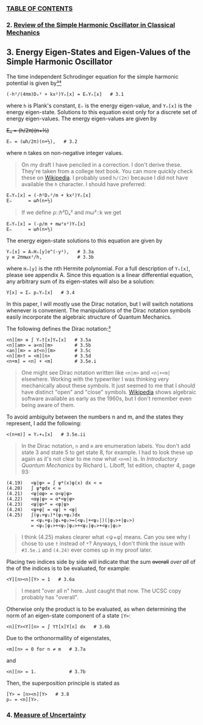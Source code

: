 ### [TABLE OF CONTENTS](CONTENTS.md)

### 2. [Review of the Simple Harmonic Oscillator in Classical Mechanics](REVIEW.md)

## 3. Energy Eigen-States and Eigen-Values of the Simple Harmonic Oscillator

The time independent Schrodinger equation for
the simple harmonic potential is given by[³⁴](REFERENCE.md)

    (-h²/(4πm)Dₓ² + kx²)Yₙ[x] = EₙYₙ[x]   # 3.1

where `h` is Plank's constant, `Eₙ` is the energy eigen-value, and `Yₙ[x]` is the energy eigen-state.
Solutions to this equation exist only for a discrete set of energy eigen-values.
The energy eigen-values are given by

~~Eₙ = (h/2π)(n+½)~~

    Eₙ = (ωh/2π)(n+½),   # 3.2

where n takes on non-negative integer values.

> On my draft I have penciled in a correction.
> I don't derive these.
> They're taken from a college text book.
> You can more quickly check these on
> [Wikipedia](http://en.wikipedia.org/wiki/Quantum_harmonic_oscillator).
> I probably used `h/(2π)` because I did not have available the `ℏ` character.
> I should have preferred:

    EₙYₙ[x] = (-ℏ²Dₓ²/m + kx²)Yₙ[x]
    Eₙ      = ωℏ(n+½)

> If we define ρ::ℏ²Dₓ² and mω²::k we get

    EₙYₙ[x] = (-ρ/m + mω²x²)Yₙ[x]
    Eₙ      = ωℏ(n+½)

The energy eigen-state solutions to this equation are given by

    Yₙ[x] = AₙHₙ[y]e^(-y²),   # 3.3a
    y ≡ 2πmωx²/h,             # 3.3b

where `Hₙ[y]` is the nth Hermite polynomial.
For a full description of `Yₙ[x]`, please see appendix A.
Since this equation is a linear differential equation,
any arbitrary sum of its eigen-states will also be a solution:

    Y[x] = Σₙ pₙYₙ[x]   # 3.4

In this paper, I will mostly use the Dirac notation, but
I will switch notations whenever is convenient.
The manipulations of the Dirac notation symbols easily incorporate
the algebraic structure of Quantum Mechanics.

The following defines the Dirac notation:[³](REFERENCE.md)

    <n][m> ≡ ∫ Yₙ†[x]Yₘ[x]   # 3.5a
    <n][am> = a<n][m>        # 3.5b
    <an][m> = a†<n][m>       # 3.5c
    <n][m>† = <m][n>         # 3.5d
    <n+m] = <n] + <m]        # 3.5e.i

> One might see Dirac notation written like `<n|m>` and `<n|+<m|` elsewhere.
> Working with the typewriter I was thinking very mechanically about these symbols.
> It just seemed to me that I should have distinct "open" and "close" symbols.
> [Wikipedia](http://en.wikipedia.org/wiki/List_of_computer_algebra_systems)
> shows algebraic software available as early as the 1960s, but
> I don't remember even being aware of them.

To avoid ambiguity between the numbers n and m, and the states they represent,
I add the following:

    <(n+m)] = Yₙ+ₘ[x]   # 3.5e.ii

> In the Dirac notation, `n` and `m` are enumeration labels.
> You don't add state 3 and state 5 to get state 8, for example.
> I had to look these up again as it's not clear to me now what `<n+m]` is.
> In *Introductory Quantum Mechanics* by Richard L. Liboff, 1st edition, chapter 4, page 93:

    (4.19)   <ψ|φ> = ∫ ψ*(x)φ(x) dx < ∞
    (4.20)   ∫ ψ*φdx < ∞
    (4.21)   <ψ|αφ> = α<ψ|φ>
    (4.22)   <αψ|φ> = α*<ψ|φ>
    (4.23)   <ψ|φ>* = <φ|ψ>
    (4.24)   <ψ+φ| = <ψ| + <φ|
    (4.25)   ∫(ψ₁+ψ₂)*(φ₁+φ₂)dx
             = <ψ₁+ψ₂|φ₁+φ₂>=(<ψ₁|+<ψ₂|)(|φ₁>+|φ₂>)
             = <ψ₁|φ₁>+<ψ₁|φ₂>+<ψ₂|φ₁>+<ψ₂|φ₂>

> I think (4.25) makes clearer what <ψ+φ| means.
> Can you see why I chose to use `†` instead of `*`?
> Anyways, I don't think the issue with `#3.5e.i` and `(4.24)` ever comes up in my proof later.

Placing two indices side by side will indicate that
the sum ~~overall~~ *over all* of the of the indices is to be evaluated, for example:

    <Y][n><n][Y> = 1   # 3.6a

> I meant "over all n" here.  Just caught that now.
> The UCSC copy probably has "overall".

Otherwise only the product is to be evaluated, as when
determining the norm of an eigen-state component of a state `[Y>`:

    <n][Y><Y][n> = ∫ Y†[x]Y[x] dx   # 3.6b

Due to the orthonormallity of eigenstates,

    <m][n> = 0 for n ≠ m   # 3.7a

and

    <n][n> = 1.            # 3.7b

Then, the superposition principle is stated as

    [Y> = [n><n][Y>   # 3.8
    pₙ = <n][Y>.

### 4. [Measure of Uncertainty](UNCERTAINTY.md)
